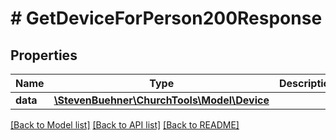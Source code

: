 # # GetDeviceForPerson200Response

## Properties

Name | Type | Description | Notes
------------ | ------------- | ------------- | -------------
**data** | [**\StevenBuehner\ChurchTools\Model\Device**](Device.md) |  | [optional]

[[Back to Model list]](../../README.md#models) [[Back to API list]](../../README.md#endpoints) [[Back to README]](../../README.md)
